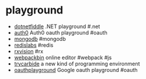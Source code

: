 # playground

+ [dotnetfiddle](https://dotnetfiddle.net) .NET playground #.net
+ [auth0](https://auth0.github.io/playground) Auth0 oauth playground #oauth
+ [mongodb](http://try.mongodb.org) #mongodb
+ [redislabs](https://app.redislabs.com) #redis
+ [rxvision](http://jaredforsyth.com/rxvision/examples/playground) #rx
+ [webpackbin](https://www.webpackbin.com) online editor #webpack #js
+ [trycarbide](https://alpha.trycarbide.com) a new kind of programming environment
+ [oauthplayground](https://developers.google.com/oauthplayground) Google oauth playground #oauth
